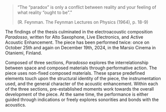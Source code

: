 > “The “paradox” is only a conflict between reality and your feeling of what reality “ought to be”.”
>
> (R. Feynman. The Feynman Lectures on Physics (1964), p. 18-9)

The findings of the thesis culminated in the electroacoustic composition *Paradosso*, written for Alto Saxophone, Live Electronics, and Active Acoustic Enhancement. The piece has been performed twice: once on October 25th and again on December 19th, 2024, in the Marsio Cinema in Otaniemi, Finland.

Composed of three sections, *Paradosso* explores the interrelationship between space and composed materials through performative action. The piece uses non-fixed composed materials. These sparse predefined elements touch upon the structural identity of the piece, the instrumentation used, and the general character of the acoustic enhancement. Within each of the three sections, pre-established moments work towards the overall development of the piece. At the same time, the performance is either guided through indications or freely explores sonorities and bonds with the acoustics.
